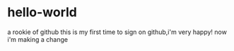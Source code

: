 # hello-world
a rookie of github
this is my first time to sign on github,i'm very happy!
now i'm making a change

